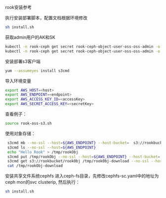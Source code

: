 rook安装参考

执行安装部署脚本，配置文档根据环境修改
```bash
sh install.sh
```

获取admin用户的AK和SK
```bash
kubectl -n rook-ceph get secret rook-ceph-object-user-oss-oss-admin -o yaml | grep AccessKey | awk '{print $2}' | base64 --decode
kubectl -n rook-ceph get secret rook-ceph-object-user-oss-oss-admin -o yaml | grep SecretKey | awk '{print $2}' | base64 --decode
```

安装部署s3客户端
```bash
yum --assumeyes install s3cmd
```

导入环境变量
```bash
export AWS_HOST=<host>
export AWS_ENDPOINT=<endpoint>
export AWS_ACCESS_KEY_ID=<accessKey>
export AWS_SECRET_ACCESS_KEY=<secretKey>
```

查看例子：
```bash
source rook-oss-s3.sh
```

使用对象存储：
```bash
 s3cmd mb --no-ssl --host=${AWS_ENDPOINT} --host-bucket=  s3://rookbucket
 s3cmd ls --no-ssl --host=${AWS_ENDPOINT}
 echo "Hello Rook" > /tmp/rookObj
 s3cmd put /tmp/rookObj --no-ssl --host=${AWS_ENDPOINT} --host-bucket=  s3://rookbucket
 s3cmd get s3://rookbucket/rookObj /tmp/rookObj-download --no-ssl --host=${AWS_ENDPOINT} --host-bucket=
 cat /tmp/rookObj-download
```

安装共享文件系统cephfs
进入ceph-fs目录，先修改cephfs-sc.yaml中的地址为ceph mon的svc clusterip, 然后执行：
```bash
sh install.sh
```
